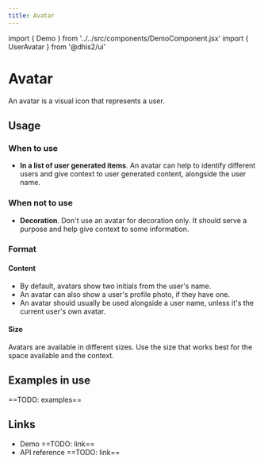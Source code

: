 ```yaml
---
title: Avatar
---
```


import { Demo } from '../../src/components/DemoComponent.jsx'
import { UserAvatar } from '@dhis2/ui'

# Avatar

An avatar is a visual icon that represents a user.

<Demo>
    <UserAvatar name="Karimbe Olefeme"/>
</Demo>

## Usage

### When to use

-   **In a list of user generated items**. An avatar can help to identify different users and give context to user generated content, alongside the user name.

### When not to use

-   **Decoration**. Don't use an avatar for decoration only. It should serve a purpose and help give context to some information.

### Format

#### Content

-   By default, avatars show two initials from the user's name.
-   An avatar can also show a user's profile photo, if they have one.
-   An avatar should usually be used alongside a user name, unless it's the current user's own avatar.

#### Size

<Demo>
    <UserAvatar extrasmall name="Example Person"/>
    <UserAvatar  name="Example Person"/>
    <UserAvatar medium name="Example Person"/>
    <UserAvatar large name="Example Person"/>
    <UserAvatar extralarge name="Example Person"/>
</Demo>

Avatars are available in different sizes. Use the size that works best for the space available and the context.

## Examples in use

==TODO: examples==

## Links

-   Demo ==TODO: link==
-   API reference ==TODO: link==

